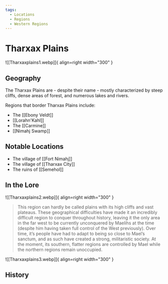 ```yaml
---
tags:
  - Locations
  - Regions
  - Western Regions
---
```


# Tharxax Plains

![[Tharxaxplains1.webp]]{ align=right width="300" }

## Geography

The Tharxax Plains are - despite their name - mostly characterized by steep cliffs, dense areas of forest, and numerous lakes and rivers.

Regions that border Tharxax Plains include:

- The [[Ebony Veldt]]
- [[Lorahn'Kahl]]
- The [[Carmine]]
- [[Nimahj Swamp]]

## Notable Locations

- The village of [[Fort Nimahj]]
- The village of [[Tharxax City]]
- The ruins of [[Semehol]]

## In the Lore

![[Tharxaxplains2.webp]]{ align=right width="300" }

> This region can hardly be called plains with its high cliffs and vast plateaus. These geographical difficulties have made it an incredibly difficult region to conquer throughout history, leaving it the only area in the far west to be currently unconquered by Maelihs at the time (despite him having taken full control of the West previously). Over time, it’s people have had to adapt to being so close to Mael’s sanctum, and as such have created a strong, militaristic society. At the moment, its southern, flatter regions are controlled by Mael while the northern regions remain unoccupied.

![[Tharxaxplains3.webp]]{ align=right width="300" }

## History

